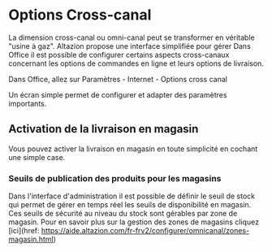 # Options Cross-canal

La dimension cross-canal ou omni-canal peut se transformer en véritable "usine à gaz". 
Altazion propose une interface simplifiée pour gérer 
Dans Office il est possible de configurer certains aspects cross-canaux concernant les options de commandes en ligne et leurs options de livraison. 

Dans Office, allez sur Paramètres - Internet - Options cross canal

Un écran simple permet de configurer et adapter des paramètres importants. 

## Activation de la livraison en magasin
Vous pouvez activer la livraison en magasin en toute simplicité en cochant une simple case. 

### Seuils de publication des produits pour les magasins
Dans l'interface d'administration il est possible de définir le seuil de stock qui permet de gérer en temps réel les seuils de disponibilité en magasin. 
Ces seuils de sécurité au niveau du stock sont gérables par zone de magasin. Pour en savoir plus sur la gestion des zones de magasins cliquez [ici](href: https://aide.altazion.com/fr-frv2/configurer/omnicanal/zones-magasin.html)
